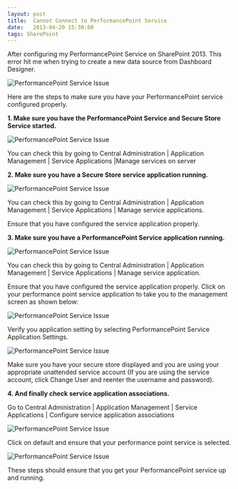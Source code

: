 ```yaml
---
layout: post
title:  Cannot Connect to PerformancePoint Service
date:   2013-04-20 15:30:00
tags: SharePoint
---
```


After configuring my PerformancePoint Service on SharePoint 2013. This error hit me when trying to create a new data source from Dashboard Designer.

 <img class="img-responsive image-center thumbnail" src="{{site.url}}/img/pps-issue.png" alt="PerformancePoint Service Issue" />

Here are the steps to make sure you have your PerformancePoint service configured properly.

**1. Make sure you have the PerformancePoint Service and Secure Store Service started.**

<img class="img-responsive image-center thumbnail" src="{{site.url}}/img/2.png" alt="PerformancePoint Service Issue" />

You can check this by going to Central Administration | Application Management | Service Applications |Manage services on server

**2. Make sure you have a Secure Store service application running.**

<img class="img-responsive image-center thumbnail" src="{{site.url}}/img/3a.png" alt="PerformancePoint Service Issue" />

 You can check this by going to Central Administration | Application Management | Service Applications | Manage service applications.

Ensure that you have configured the service application properly.

**3. Make sure you have a PerformancePoint Service application running.**

<img class="img-responsive image-center thumbnail" src="{{site.url}}/img/3b.png" alt="PerformancePoint Service Issue" />

You can check this by going to Central Administration | Application Management | Service Applications | Manage service application.

Ensure that you have configured the service application properly. Click on your performance point service application to take you to the management screen as shown below:

<img class="img-responsive image-center thumbnail" src="{{site.url}}/img/4.png" alt="PerformancePoint Service Issue" />

Verify you application setting by selecting PerformancePoint Service Application Settings.

<img class="img-responsive image-center thumbnail" src="{{site.url}}/img/5.png" alt="PerformancePoint Service Issue" />

Make sure you have your secure store displayed and you are using your appropriate unattended service account (If you are using the service account, click Change User and reenter the username and password).

**4. And finally check service application associations.**

Go to Central Administration | Application Management | Service Applications | Configure service application associations

<img class="img-responsive image-center thumbnail" src="{{site.url}}/img/6.png" alt="PerformancePoint Service Issue" />

Click on default and ensure that your performance point service is selected.

<img class="img-responsive image-center thumbnail" src="{{site.url}}/img/7.png" alt="PerformancePoint Service Issue" />


These steps should ensure that you get your PerformancePoint service up and running.
